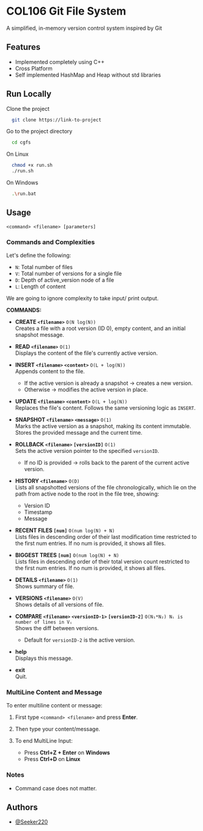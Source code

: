 
# COL106 Git File System

A simplified, in-memory version control system inspired by Git



## Features

- Implemented completely using C++
- Cross Platform
- Self implemented HashMap and Heap without std libraries


## Run Locally

Clone the project

```bash
  git clone https://link-to-project
```

Go to the project directory

```bash
  cd cgfs
```

On Linux

```bash
  chmod +x run.sh
  ./run.sh
```

On Windows

```bash
  .\run.bat
```

## Usage

```
<command> <filename> [parameters]
```


### Commands and Complexities
Let's define the following:
* `N`: Total number of files
* `V`: Total number of versions for a single file
* `D`: Depth of active_version node of a file
* `L`: Length of content

We are going to ignore complexity to take input/ print output.

**COMMANDS:**

* **CREATE `<filename>`** `O(N log(N))`  
  Creates a file with a root version (ID 0), empty content, and an initial snapshot message.

* **READ `<filename>`** `O(1)`  
  Displays the content of the file's currently active version.

* **INSERT `<filename>` `<content>`** `O(L + log(N))`  
  Appends content to the file.

    * If the active version is already a snapshot → creates a new version.
    * Otherwise → modifies the active version in place.

* **UPDATE `<filename>` `<content>`** `O(L + log(N))`  
  Replaces the file's content. Follows the same versioning logic as `INSERT`.

* **SNAPSHOT `<filename>` `<message>`** `O(1)`  
  Marks the active version as a snapshot, making its content immutable.
  Stores the provided message and the current time.

* **ROLLBACK `<filename>` `[versionID]`** `O(1)`  
  Sets the active version pointer to the specified `versionID`.

    * If no ID is provided → rolls back to the parent of the current active version.

* **HISTORY `<filename>`** `O(D)`  
  Lists all snapshotted versions of the file chronologically, which lie on the path from active node to the root in the file tree, showing:

    * Version ID
    * Timestamp
    * Message

* **RECENT FILES `[num]`** `O(num log(N) + N)`  
  Lists files in descending order of their last modification time restricted to the first num entries. If no num is provided, it shows all files.

* **BIGGEST TREES `[num]`** `O(num log(N) + N)`  
  Lists files in descending order of their total version count restricted to the first num entries. If no num is provided, it shows all files.

* **DETAILS `<filename>`** `O(1)`  
  Shows summary of file.

* **VERSIONS `<filename>`** `O(V)`  
  Shows details of all versions of file.

* **COMPARE `<filename>` `<versionID-1>` `[versionID-2]`** `O(N₁*N₂) Nᵢ is number of lines in Vᵢ`  
  Shows the diff between versions.

    * Default for `versionID-2` is the active version.

* **help**  
  Displays this message.

* **exit**  
  Quit.


### MultiLine Content and Message

To enter multiline content or message:

1. First type `<command> <filename>` and press **Enter**.
2. Then type your content/message.
3. To end MultiLine Input:

    * Press **Ctrl+Z + Enter** on **Windows**
    * Press **Ctrl+D** on **Linux**


### Notes

* Command case does not matter.

## Authors

- [@Seeker220](https://www.github.com/seeker220)

